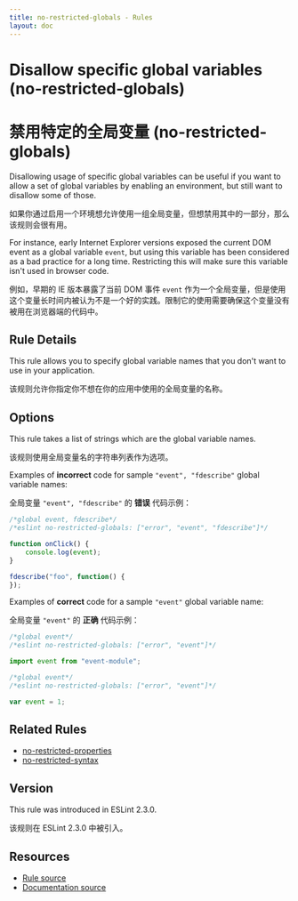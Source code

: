 ```yaml
---
title: no-restricted-globals - Rules
layout: doc
---
```

<!-- Note: No pull requests accepted for this file. See README.md in the root directory for details. -->

# Disallow specific global variables (no-restricted-globals)

# 禁用特定的全局变量 (no-restricted-globals)

Disallowing usage of specific global variables can be useful if you want to allow a set of global
variables by enabling an environment, but still want to disallow some of those.

如果你通过启用一个环境想允许使用一组全局变量，但想禁用其中的一部分，那么该规则会很有用。

For instance, early Internet Explorer versions exposed the current DOM event as a global variable
`event`, but using this variable has been considered as a bad practice for a long time. Restricting
this will make sure this variable isn't used in browser code.

例如，早期的 IE 版本暴露了当前 DOM 事件 `event` 作为一个全局变量，但是使用这个变量长时间内被认为不是一个好的实践。限制它的使用需要确保这个变量没有被用在浏览器端的代码中。

## Rule Details

This rule allows you to specify global variable names that you don't want to use in your application.

该规则允许你指定你不想在你的应用中使用的全局变量的名称。

## Options

This rule takes a list of strings which are the global variable names.

该规则使用全局变量名的字符串列表作为选项。

Examples of **incorrect** code for sample `"event", "fdescribe"` global variable names:

全局变量 `"event", "fdescribe"` 的 **错误** 代码示例：

```js
/*global event, fdescribe*/
/*eslint no-restricted-globals: ["error", "event", "fdescribe"]*/

function onClick() {
    console.log(event);
}

fdescribe("foo", function() {
});
```

Examples of **correct** code for a sample `"event"` global variable name:

全局变量 `"event"` 的 **正确** 代码示例：

```js
/*global event*/
/*eslint no-restricted-globals: ["error", "event"]*/

import event from "event-module";
```

```js
/*global event*/
/*eslint no-restricted-globals: ["error", "event"]*/

var event = 1;
```

## Related Rules

* [no-restricted-properties](no-restricted-properties)
* [no-restricted-syntax](no-restricted-syntax)

## Version

This rule was introduced in ESLint 2.3.0.

该规则在 ESLint 2.3.0 中被引入。

## Resources

* [Rule source](https://github.com/eslint/eslint/tree/master/lib/rules/no-restricted-globals.js)
* [Documentation source](https://github.com/eslint/eslint/tree/master/docs/rules/no-restricted-globals.md)
